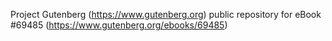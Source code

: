 Project Gutenberg (https://www.gutenberg.org) public repository for
eBook #69485 (https://www.gutenberg.org/ebooks/69485)
